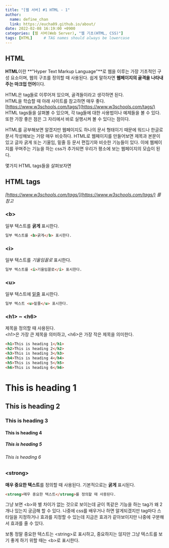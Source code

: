 ```yaml
---
title: "[웹 서버] #1 HTML - 1"
author:
  name: define_chan
  link: https://eucha09.github.io/about/
date: 2022-02-08 16:19:00 +0900
categories: [웹 서버(Web Server), "웹 기초(HTML, CSS)"]
tags: [HTML]     # TAG names should always be lowercase
---
```


## **HTML**

**HTML**이란 **"Hyper Text Markup Language"**로 웹을 이루는 가장 기초적인 구성 요소이며, 웹의 구조를 정의할 때 사용된다. 쉽게 말하자면 **웹페이지의 골격을 나타내주는 마크업 언어**이다.   

HTML은 tag들로 이루어져 있으며, 골격들이라고 생각하면 된다.   
HTML을 학습할 때 아래 사이트를 참고하면 매우 좋다.   
[https://www.w3schools.com/tags/](https://www.w3schools.com/tags/)   
HTML tags들을 살펴볼 수 있으며, 각 tag들에 대한 사용법이나 예제들을 볼 수 있다. 또한 가장 좋은 점은 그 자리에서 바로 실행시켜 볼 수 있다는 점이다.

HTML를 공부해보면 알겠지만 웹페이지도 하나의 문서 형태이기 때문에 워드나 한글로 문서 작성해보는 거랑 매우 비슷하다. HTML로 웹페이지를 만들어보면 제목과 본문이 있고 글자 굵게 또는 기울임, 밑줄 등 문서 편집기와 비슷한 기능들이 있다. 이에 웹페이지를 꾸며주는 기능을 하는 css가 추가되면 우리가 평소에 보는 웹페이지의 모습이 된다.   

몇가지 HTML tags들을 살펴보자면

## **HTML tags**

_[https://www.w3schools.com/tags/](https://www.w3schools.com/tags/) 를 참고_

### **\<b\>**

일부 텍스트를 **굵게** 표시한다.

```html
일부 텍스트를 <b>굵게</b> 표시한다.
```

### **\<i\>**

일부 텍스트를 *기울임꼴로* 표시한다.
```html
일부 텍스트를 <i>기울임꼴로</i> 표시한다.
```

### **\<u\>**

일부 텍스트에 <u>밑줄</u> 표시한다.

```html
일부 텍스트 <u>밑줄</u> 표시한다.
```

### **\<h1\> ~ \<h6\>**

제목을 정의할 때 사용된다.   
\<h1\>은 가장 큰 제목을 의미하고, \<h6\>은 가장 작은 제목을 의미한다.

```html
<h1>This is heading 1</h1>
<h2>This is heading 2</h2>
<h3>This is heading 3</h3>
<h4>This is heading 4</h4>
<h5>This is heading 5</h5>
<h6>This is heading 6</h6>
```
<h1>This is heading 1</h1>
<h2>This is heading 2</h2>
<h3>This is heading 3</h3>
<h4>This is heading 4</h4>
<h5>This is heading 5</h5>
<h6>This is heading 6</h6>

### **\<strong\>**

**매우 중요한 텍스트**를 정의할 때 사용된다. 기본적으로는 **굵게** 표시된다.

```html
<strong>매우 중요한 텍스트</strong>를 정의할 때 사용된다.
```

그냥 보면 \<b\>와 별 차이가 없는 것으로 보이는데 굳이 똑같은 기능을 하는 tag가 왜 2개나 있는지 궁금해 할 수 있다. 나중에 css를 배우거나 하면 알게되겠지만 tag마다 스타일을 지정하거나 효과를 지정할 수 있는데 지금은 효과가 같아보이지만 나중에 구분해서 효과를 줄 수 있다.

보통 정말 중요한 텍스트는 \<string\>로 표시하고, 중요하지는 않지만 그냥 텍스트를 보기 좋게 하기 위할 때는 \<b\>로 표시한다.
